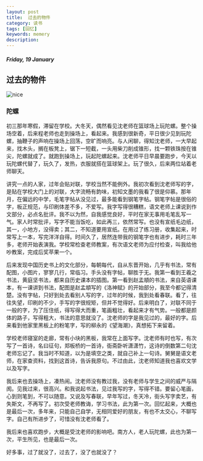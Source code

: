 ```yaml
---
layout: post
title:  过去的物件
category: 读书
tags: [回忆]
keywords: memery
description:
---
```


##### Friday, 19 January

## 过去的物件

![nice](/../../assets/img/book/2018/landscape_01.jpg)

### 陀螺

初三那年寒假，滞留在学校。大冬天，偶然看见沈老师在篮球场上玩陀螺。整个操场空着，后来程老师也走到操场上，看起来。我感到很新奇，平日很少见到玩陀螺，抽鞭子的声响在操场上回荡，空旷而响亮。与人闲聊，得知沈老师，一大早起来，找木头，搁在板凳上，锯下一短截，一头用柴刀削成锥形，找一颗铁珠按在锥尖，陀螺就成了。就跑到操场上，玩起陀螺起来。沈老师平日早晨要跑步，今天以玩陀螺代替了，玩久了，发热，衣服就搭在篮球架上。玩了很久，后来两位站着老师聊天。

讲究一点的人家，过年会贴对联，学校当然不能例外。我初次看到沈老师写的字，是贴在学校大门上的对联，大字流畅有韵味，初知文墨的我看了很是仰慕。那年月，在偏远的中学，毛笔字帖从没见过，最多能看到钢笔字帖。钢笔字帖是很俗的字，板正规范，与印刷体差不多，不爱写。我字写得很糟糕，语文老师上课说到作文部分，必点名批评。我不以为然，自我感觉良好，平时在家无事用毛笔乱写一气。家人时常批评，写字不能当饭吃，如此再三，依然常写。也没有宣纸毛边纸，其一，小地方，没得卖；其二，不知道要用宣纸。在用过了练习册，收集起来，时常写上一本，写完洋洋自得。时间久了，居然连带我的钢笔字也有进步，耗时三年多，老师开始表演我。学校常检查老师教案，有次语文老师为应付检查，叫我给他吵教案，完成后奖苹果一个。

后来发现中国历史书上的文化部分，每朝每代，自从东晋开始，几乎有书法，常有配图，小图片，寥寥几行，常临习。手头没有字帖，聊胜于无。我第一看到王羲之书法，黄庭坚书法，都来自历史课本的插图。第一看到赵孟頫的书法，来自英语课本，有一课讲到书法，配图是赵孟頫写的《洛神赋》的开始部分，我至今都记得清楚。没有字帖，只好到处去看别人写的字，过年的时候，我到处看春联。看了，往往失望，印刷的不少，手写的字很规矩，但并不觉得好。后来明白了，对联不同于一般的字，为了压住纸，得写得大而重，笔画粗壮，看起来才有气势。一般都是颜体的路子，写得粗大，书法的意思就没了。沈老师的字是我见过的，最好的字。后来看到他家里黑板上的粉笔字，写的柳永的《望海潮》，真想拓下来留着。

学校老师寝室的走廊，常有小块的黑板，我常在上面写字。沈老师有时也写，有次写了一首诗，名曰征句，郑板桥的一首诗，衙斋卧听潇潇竹，这诗的倒数第二句沈老师忘记了。我当时不知道，以为是填空之类，就自己补上一句诗。舅舅是语文老师，在家查资料，找到这首诗，告诉我原句。不过由此，沈老师知道我也喜欢文学以及写字。

我后来也去操场上，凑热闹。沈老师没有教过我，没有老师与学生之间的威严与隔阂。见我过来，很高兴。和我说起书法，见过我写的字，写得不错。要留心笔画，心到则笔到，不可以随意。又说及写春联，早年写过，冬天冷，街头写字卖艺，有失斯文，不再写了。初次受老师教诲，学习书法，此为第一次。回忆起来，大概也是最后一次，多年来，只能自己自学，无相同爱好的朋友，有也不太交心，不聊写字。自己有所进步了，可惜没有沈老师看了。

我后来也喜欢跑步，大概是受沈老师的影响吧。南方人，老人玩陀螺，此也为第一次，平生所见，也是最后一次。

好多事，过了就没了，过去了，没了也就没了？
